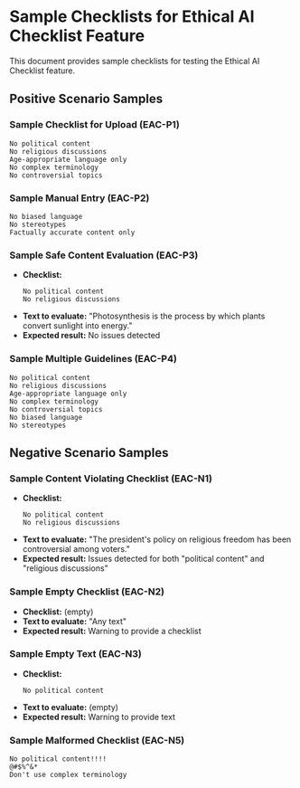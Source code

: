 # Sample Checklists for Ethical AI Checklist Feature

This document provides sample checklists for testing the Ethical AI Checklist feature.

## Positive Scenario Samples

### Sample Checklist for Upload (EAC-P1)
```
No political content
No religious discussions
Age-appropriate language only
No complex terminology
No controversial topics
```

### Sample Manual Entry (EAC-P2)
```
No biased language
No stereotypes
Factually accurate content only
```

### Sample Safe Content Evaluation (EAC-P3)
- **Checklist:**
  ```
  No political content
  No religious discussions
  ```
- **Text to evaluate:** "Photosynthesis is the process by which plants convert sunlight into energy."
- **Expected result:** No issues detected

### Sample Multiple Guidelines (EAC-P4)
```
No political content
No religious discussions
Age-appropriate language only
No complex terminology
No controversial topics
No biased language
No stereotypes
```

## Negative Scenario Samples

### Sample Content Violating Checklist (EAC-N1)
- **Checklist:**
  ```
  No political content
  No religious discussions
  ```
- **Text to evaluate:** "The president's policy on religious freedom has been controversial among voters."
- **Expected result:** Issues detected for both "political content" and "religious discussions"

### Sample Empty Checklist (EAC-N2)
- **Checklist:** (empty)
- **Text to evaluate:** "Any text"
- **Expected result:** Warning to provide a checklist

### Sample Empty Text (EAC-N3)
- **Checklist:**
  ```
  No political content
  ```
- **Text to evaluate:** (empty)
- **Expected result:** Warning to provide text

### Sample Malformed Checklist (EAC-N5)
```
No political content!!!!
@#$%^&*
Don't use complex terminology
```